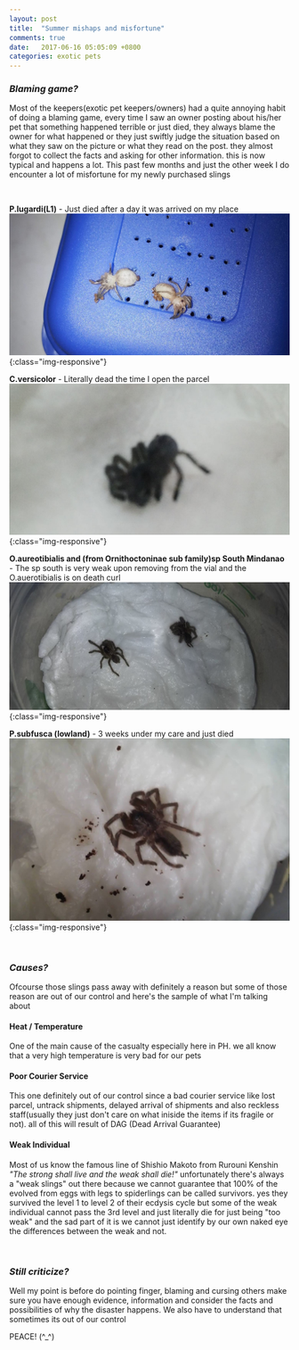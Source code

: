 ```yaml
---
layout: post
title:  "Summer mishaps and misfortune"
comments: true
date:   2017-06-16 05:05:09 +0800
categories: exotic pets
---
```



### *Blaming game?*

Most of the keepers(exotic pet keepers/owners) had a quite annoying habit of doing a blaming game, every time I saw an owner posting about his/her pet that something happened terrible or just died, they always blame the owner for what happened or they just swiftly judge the situation based on what they saw on the picture or what they read on the post. they almost forgot to collect the facts and asking for other information. this is now typical and happens a lot. This past few months and just the other week I do encounter a lot of misfortune for my newly purchased slings 

&nbsp;

**P.lugardi(L1)** -
Just died after a day it was arrived on my place
![P.lugardi](/img/lugardi.jpg){:class="img-responsive"}


**C.versicolor** -
Literally dead the time I open the parcel
![C.versicolor](/img/cversi.jpg){:class="img-responsive"}


**O.aureotibialis and (from Ornithoctoninae sub family)sp South Mindanao** - 
The sp south is very weak upon removing from the vial and the O.auerotibialis is on death curl 
![Ornithoctoninae](/img/aureo.jpg){:class="img-responsive"}


**P.subfusca (lowland)** - 
3 weeks under my care and just died
![P.subfusca](/img/subfusca.jpg){:class="img-responsive"}

&nbsp;

### *Causes?*
Ofcourse those slings pass away with definitely a reason but some of those reason are out of our control and here's the sample of what I'm talking about
   
#### Heat / Temperature
 One of the main cause of the casualty especially here in PH. we all know that a very high temperature is very bad for our pets 

#### Poor Courier Service
This one definitely out of our control since a bad courier service like lost parcel, untrack shipments, delayed arrival of shipments and also reckless staff(usually they just don't care on what iniside the items if its fragile or not). all of this will result of DAG (Dead Arrival Guarantee)

#### Weak Individual
Most of us know the famous line of Shishio Makoto from Rurouni Kenshin *"The strong shall live and the weak shall die!"* unfortunately there's always a "weak slings" out there because we cannot guarantee that 100% of the evolved from eggs with legs to spiderlings can be called survivors. yes they survived the level 1 to level 2 of their ecdysis cycle but some of the weak individual cannot pass the 3rd level and just literally die for just being "too weak" and the sad part of it is we cannot just identify by our own naked eye the differences between the weak and not.

&nbsp;

### *Still criticize?*
Well my point is before do pointing finger, blaming and cursing others make sure you have enough evidence, information and consider the facts and possibilities of why the disaster happens. We also have to understand that sometimes its out of our control



PEACE! (^_^)


